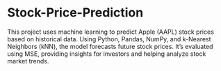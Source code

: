 # Stock-Price-Prediction
This project uses machine learning to predict Apple (AAPL) stock prices based on historical data. Using Python, Pandas, NumPy, and k-Nearest Neighbors (kNN), the model forecasts future stock prices. It’s evaluated using MSE, providing insights for investors and helping analyze stock market trends.

